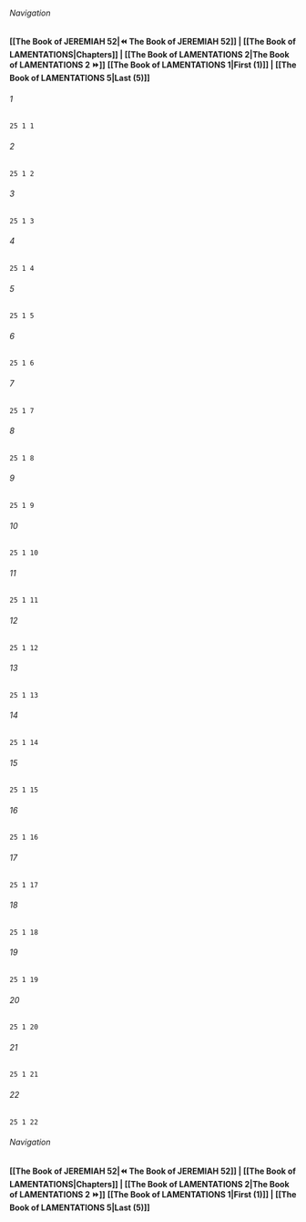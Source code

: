 
###### Navigation
**[[The Book of JEREMIAH 52|⏪ The Book of JEREMIAH 52]] | [[The Book of LAMENTATIONS|Chapters]] | [[The Book of LAMENTATIONS 2|The Book of LAMENTATIONS 2 ⏩]]**
**[[The Book of LAMENTATIONS 1|First (1)]] | [[The Book of LAMENTATIONS 5|Last (5)]]**

###### 1
``` verse
25 1 1 
```
###### 2
``` verse
25 1 2 
```
###### 3
``` verse
25 1 3 
```
###### 4
``` verse
25 1 4 
```
###### 5
``` verse
25 1 5 
```
###### 6
``` verse
25 1 6 
```
###### 7
``` verse
25 1 7 
```
###### 8
``` verse
25 1 8 
```
###### 9
``` verse
25 1 9 
```
###### 10
``` verse
25 1 10 
```
###### 11
``` verse
25 1 11 
```
###### 12
``` verse
25 1 12 
```
###### 13
``` verse
25 1 13 
```
###### 14
``` verse
25 1 14 
```
###### 15
``` verse
25 1 15 
```
###### 16
``` verse
25 1 16 
```
###### 17
``` verse
25 1 17 
```
###### 18
``` verse
25 1 18 
```
###### 19
``` verse
25 1 19 
```
###### 20
``` verse
25 1 20 
```
###### 21
``` verse
25 1 21 
```
###### 22
``` verse
25 1 22 
```

###### Navigation
**[[The Book of JEREMIAH 52|⏪ The Book of JEREMIAH 52]] | [[The Book of LAMENTATIONS|Chapters]] | [[The Book of LAMENTATIONS 2|The Book of LAMENTATIONS 2 ⏩]]**
**[[The Book of LAMENTATIONS 1|First (1)]] | [[The Book of LAMENTATIONS 5|Last (5)]]**

